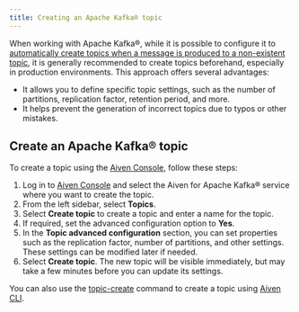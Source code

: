 ```yaml
---
title: Creating an Apache Kafka® topic
---
```


When working with Apache Kafka®, while it is possible to configure it to
[automatically create topics when a message is produced to a non-existent topic](create-topics-automatically), it is generally recommended to create topics beforehand,
especially in production environments. This approach offers several
advantages:

-   It allows you to define specific topic settings, such as the number
    of partitions, replication factor, retention period, and more.
-   It helps prevent the generation of incorrect topics due to typos or
    other mistakes.

## Create an Apache Kafka® topic

To create a topic using the [Aiven
Console](https://console.aiven.io/), follow these steps:

1.  Log in to [Aiven Console](https://console.aiven.io/) and select the
    Aiven for Apache Kafka® service where you want to create the topic.
2.  From the left sidebar, select **Topics**.
3.  Select **Create topic** to create a topic and enter a name for
    the topic.
4.  If required, set the advanced configuration option to **Yes**.
5.  In the **Topic advanced configuration** section, you can set
    properties such as the replication factor, number of partitions, and
    other settings. These settings can be modified later if needed.
6.  Select **Create topic**. The new topic will be visible immediately,
    but may take a few minutes before you can update its settings.

You can also use the
[topic-create](/docs/tools/cli/service/topic#avn_cli_service_topic_create) command to create a topic using
[Aiven CLI](/docs/tools/cli).
